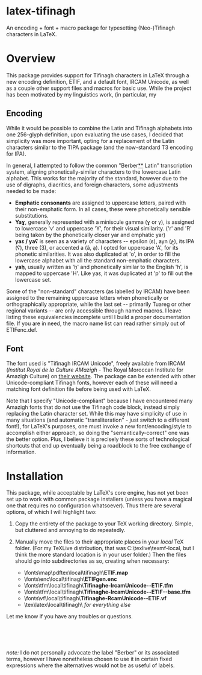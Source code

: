 latex-tifinagh
==============

An encoding + font + macro package for typesetting (Neo-)Tifinagh characters in LaTeX.


Overview
========

This package provides support for Tifinagh characters in LaTeX through a new encoding definition, ETIF, and a default font, IRCAM Unicode, as well as a couple other support files and macros for basic use.  While the project has been motivated by my linguistics work, (in particular, my


Encoding
--------

While it would be possible to combine the Latin and Tifinagh alphabets into one 256-glyph definition, upon evaluating the use cases, I decided that simplicity was more important, opting for a replacement of the Latin characters similar to the TIPA package (and the now-standard T3 encoding for IPA).

In general, I attempted to follow the common "Berber[**](#footnotes) Latin" transcription system, aligning phonetically-similar characters to the lowercase Latin alphabet.  This works for the majority of the standard, however due to the use of digraphs, diacritics, and foreign characters, some adjustments needed to be made:  

* **Emphatic consonants** are assigned to uppercase letters, paired with their non-emphatic form.  In all cases, these were phonetically sensible substitutions.
* **Yaɣ**, generally represented with a miniscule gamma (ɣ or γ), is assigned to lowercase 'v' and uppercase 'Y', for their visual similarity.  ('r' and 'R' being taken by the phonetically closer yar and emphatic yar)
* **yaɛ / yaʕ** is seen as a variety of characters -- epsilon (ɛ), ayn (ع), its IPA (ʕ), three (3), or accented a (â, ạ).  I opted for uppercase 'A', for its phonetic similarities.  It was also duplicated at 'o', in order to fill the lowercase alphabet with all the standard non-emphatic characters.
*  **yaḥ**, usually written as 'ḥ' and phonetically similar to the English 'h', is mapped to uppercase 'H'.  Like yaɛ, it was duplicated at 'p' to fill out the lowercase set.

Some of the "non-standard" characters (as labelled by IRCAM) have been assigned to the remaining uppercase letters when phonetically or orthographically appropriate, while the last set -- primarily Tuareg or other regional variants -- are only accessible through named macros.  I leave listing these equivalencies incomplete until I build a proper documentation file.  If you are in need, the macro name list can read rather simply out of ETIFenc.def.


Font
----

The font used is "Tifinagh IRCAM Unicode", freely available from IRCAM (*Institut Royal de la Culture AMazigh* - The  Royal Moroccan Institute for Amazigh Culture) on [their website](http://www.ircam.ma).  The package can be extended with other Unicode-compliant Tifinagh fonts, however each of these will need a matching font definition file before being used with LaTeX.

Note that I specify "Unicode-compliant" because I have encountered many Amazigh fonts that do not use the Tifinagh code block, instead simply replacing the Latin character set.  While this may have simplicity of use in many situations (and automatic "transliteration" - just switch to a different font!), for LaTeX's purposes, one must invoke a new font/encoding/style to accomplish either approach, so doing the "semantically-correct" one was the better option.  Plus, I believe it is precisely these sorts of technological shortcuts that end up eventually being a roadblock to the free exchange of information.


Installation
============

This package, while acceptable by LaTeX's core engine, has not yet been set up to work with common package installers (unless you have a magical one that requires no configuration whatsoever).  Thus there are several options, of which I will highlight two:

1. Copy the entirety of the package to your TeX working directory.  Simple, but cluttered and annoying to do repeatedly.

2. Manually move the files to their appropriate places in your *local* TeX folder.  (For my TeXLive distribution, that was C:\texlive\texmf-local, but I think the more standard location is in your user folder.)  Then the files should go into subdirectories as so, creating when necessary:
    * \\fonts\\map\\pdftex\\local\\tifinagh\\**ETIF.map**
    * \\fonts\\enc\\local\\tifinagh\\**ETIFgen.enc**
    * \\fonts\\tfm\\local\\tifinagh\\**Tifinaghe-IrcamUnicode--ETIF.tfm**
    * \\fonts\\tfm\\local\\tifinagh\\**Tifinaghe-IrcamUnicode--ETIF--base.tfm**
    * \\fonts\\vf\\local\\tifinagh\\**Tifinaghe-RcamUnicode--ETIF.vf**
    * \\tex\\latex\\local\\tifinagh\\ *for everything else*

Let me know if you have any troubles or questions.

<br><br><br>
<a id="footnotes"></a>

*note:* I do not personally advocate the label "Berber" or its associated terms, however I have nonetheless chosen to use it in certain fixed expressions where the alternatives would not be as useful of labels.
